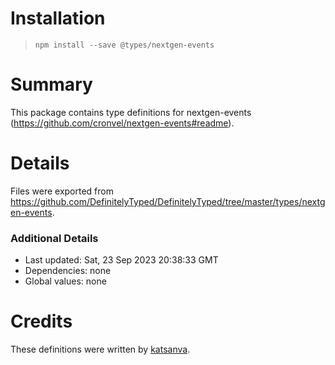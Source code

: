 # Installation
> `npm install --save @types/nextgen-events`

# Summary
This package contains type definitions for nextgen-events (https://github.com/cronvel/nextgen-events#readme).

# Details
Files were exported from https://github.com/DefinitelyTyped/DefinitelyTyped/tree/master/types/nextgen-events.

### Additional Details
 * Last updated: Sat, 23 Sep 2023 20:38:33 GMT
 * Dependencies: none
 * Global values: none

# Credits
These definitions were written by [katsanva](https://github.com/katsanva).
